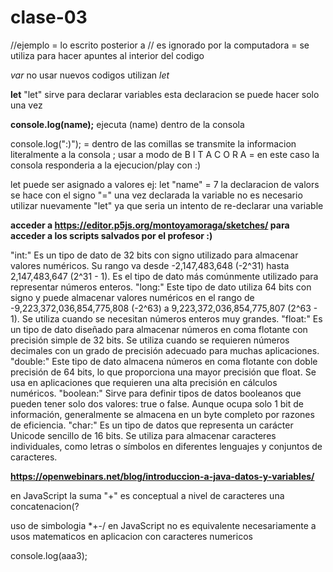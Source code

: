 # clase-03

//ejemplo = lo escrito posterior a // es ignorado por la computadora = se utiliza para hacer apuntes al interior del codigo

*var* no usar
nuevos codigos utilizan *let*

**let**
"let" sirve para declarar variables
esta declaracion se puede hacer solo una vez

**console.log(name);**
ejecuta (name) dentro de la consola

console.log(":)");   = dentro de las comillas se transmite la informacion literalmente a la consola ; usar a modo de B I T A C O R A
= en este caso la consola responderia a la ejecucion/play con :)

let puede ser asignado a valores ej:
let "name" = 7
la declaracion de valors se hace con el signo "="
una vez declarada la variable no es necesario utilizar nuevamente "let" ya que seria un intento de re-declarar una variable

**acceder a https://editor.p5js.org/montoyamoraga/sketches/ para acceder a los scripts salvados por el profesor :)**

"int:" Es un tipo de dato de 32 bits con signo utilizado para almacenar valores numéricos. Su rango va desde -2,147,483,648 (-2^31) hasta 2,147,483,647 (2^31 - 1). Es el tipo de dato más comúnmente utilizado para representar números enteros.
"long:" Este tipo de dato utiliza 64 bits con signo y puede almacenar valores numéricos en el rango de -9,223,372,036,854,775,808 (-2^63) a 9,223,372,036,854,775,807 (2^63 - 1). Se utiliza cuando se necesitan números enteros muy grandes.
"float:" Es un tipo de dato diseñado para almacenar números en coma flotante con precisión simple de 32 bits. Se utiliza cuando se requieren números decimales con un grado de precisión adecuado para muchas aplicaciones.
"double:" Este tipo de dato almacena números en coma flotante con doble precisión de 64 bits, lo que proporciona una mayor precisión que float. Se usa en aplicaciones que requieren una alta precisión en cálculos numéricos.
"boolean:" Sirve para definir tipos de datos booleanos que pueden tener solo dos valores: true o false. Aunque ocupa solo 1 bit de información, generalmente se almacena en un byte completo por razones de eficiencia.
"char:" Es un tipo de datos que representa un carácter Unicode sencillo de 16 bits. Se utiliza para almacenar caracteres individuales, como letras o símbolos en diferentes lenguajes y conjuntos de caracteres.

**https://openwebinars.net/blog/introduccion-a-java-datos-y-variables/**

en JavaScript la suma "+" es conceptual
a nivel de caracteres una concatenacion(?

uso de simbologia *+-/ en JavaScript no es equivalente necesariamente a usos matematicos en aplicacion con caracteres numericos

  console.log(aaa3);
